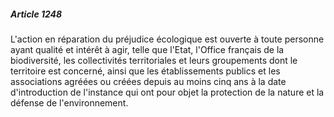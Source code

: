 ##### Article 1248

L'action en réparation du préjudice écologique est ouverte à toute personne ayant qualité et intérêt à agir, telle que l'Etat, l'Office français de la biodiversité, les collectivités territoriales et leurs groupements dont le territoire est concerné, ainsi que les établissements publics et les associations agréées ou créées depuis au moins cinq ans à la date d'introduction de l'instance qui ont pour objet la protection de la nature et la défense de l'environnement.

